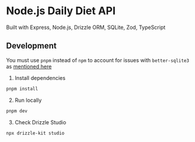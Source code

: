 # Node.js Daily Diet API

Built with Express, Node.js, Drizzle ORM, SQLite, Zod, TypeScript

## Development

You must use `pnpm` instead of `npm` to account for issues with `better-sqlite3` as [mentioned here](https://github.com/WiseLibs/better-sqlite3/issues/146#issuecomment-1977504296) 

1. Install dependencies

```bash
pnpm install
```

2. Run locally

```bash
pnpm dev
```

3. Check Drizzle Studio

```bash
npx drizzle-kit studio
```
